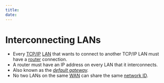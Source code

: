 ```yaml
---
title: 
date: 
---
```


# Interconnecting LANs

-   Every [TCP/IP](20201006074410-tcp_ip_model.md) [LAN](2020-10-26--12-52-58Z--lan.md) that wants to connect to another TCP/IP LAN must have a [router](2020-10-10--18-08-51Z--router.md) connection.
-   A router must have an IP address on every LAN that it interconnects.
-   Also known as the *[default gateway](2020-10-26--13-03-07Z--default_gateway.md).*
-   No two LANs on the same [WAN](2020-10-17--17-08-19Z--wan.md) can share the same [network ID](2020-10-26--12-51-17Z--network_id.md).

